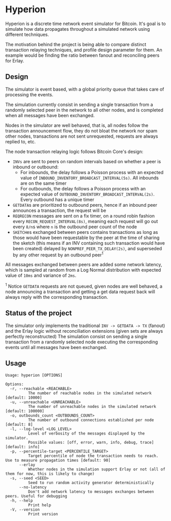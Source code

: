 # Hyperion

Hyperion is a discrete time network event simulator for Bitcoin. It's goal is to simulate how data propagates throughout a simulated network using different techniques.

The motivation behind the project is being able to compare distinct transaction relaying techniques, and profile design parameter for them. An example would be finding the ratio between fanout and reconciling peers for Erlay.

## Design

The simulator is event based, with a global priority queue that takes care of processing the events.

The simulation currently consist in sending a single transaction from a randomly selected peer in the network to all other nodes, and is completed when all messages have been exchanged.

Nodes in the simulator are well behaved, that is, all nodes follow the transaction announcement flow, they do not bloat the network nor spam other nodes, transactions are not sent unrequested, requests are always replied to, etc.

The node transaction relaying logic follows Bitcoin Core's design:

- `INVs` are sent to peers on random intervals based on whether a peer is inbound or outbound:
    - For inbounds, the delay follows a Poisson process with an expected value of `INBOUND_INVENTORY_BROADCAST_INTERVAL(5s)`. All inbounds are on the same timer
    - For outbounds, the delay follows a Poisson process with an expected value of `OUTBOUND_INVENTORY_BROADCAST_INTERVAL(2s)`. Every outbound has a unique timer
- `GETDATA`s are prioritized to outbound peers, hence if an inbound peer announces a transaction, the request will be
- `REQRECON` messages are sent on a fix timer, on a round robin fashion every `RECON_REQUEST_INTERVAL(8s)`, meaning each request will go out every `8/n`s where `n` is the outbound peer count of the node
- `SKETCH`es exchanged between peers contains transactions as long as those would have been requestable by the peer at the time of sharing the sketch (this means if an INV containing such transaction would have been created)
delayed by `NONPREF_PEER_TX_DELAY(2s)`, and superseded by any other request by an outbound peer<sup>1</sup>

All messages exchanged between peers are added some network latency, which is sampled at random from a Log Normal distribution with expected value of `10ms` and variance of `2ms`.

<sup>1</sup> Notice `GETDATA` requests are not queued, given nodes are well behaved, a node announcing a transaction and getting a get data request back will always reply with the corresponding transaction.

## Status of the project

The simulator only implements the traditional `INV -> GETDATA -> TX` (fanout) and the Erlay logic without reconciliation extensions (given sets are always perfectly reconstructed) The simulation consist on sending a single transaction from a randomly selected node executing the corresponding events until all messages have been exchanged.

## Usage
```
Usage: hyperion [OPTIONS]

Options:
  -r, --reachable <REACHABLE>
          The number of reachable nodes in the simulated network [default: 10000]
  -u, --unreachable <UNREACHABLE>
          The number of unreachable nodes in the simulated network [default: 100000]
  -o, outbounds_count <OUTBOUNDS_COUNT>
          The number of outbound connections established per node [default: 8]
  -l, --log-level <LOG_LEVEL>
          Level of verbosity of the messages displayed by the simulator.
          Possible values: [off, error, warn, info, debug, trace] [default: info]
  -p, --percentile-target <PERCENTILE_TARGET>
          Target percentile of node the transaction needs to reach. Use to measure propagation times [default: 90]
      --erlay
          Whether nodes in the simulation support Erlay or not (all of them for now, this is likely to change)
  -s, --seed <SEED>
          Seed to run random activity generator deterministically
      --no-latency
          Don't add network latency to messages exchanges between peers. Useful for debugging
  -h, --help
          Print help
  -V, --version
          Print version
  ```